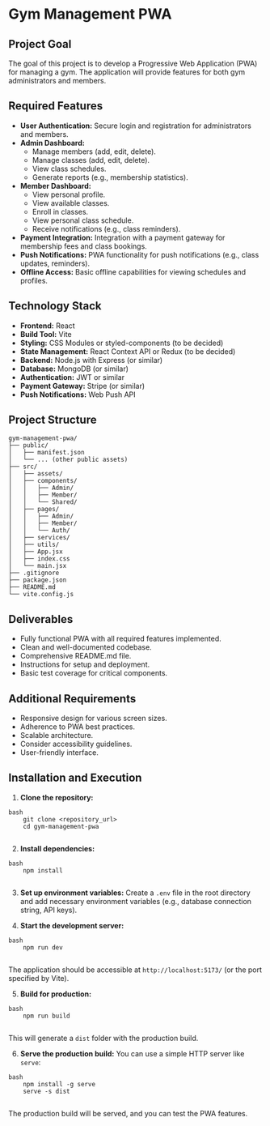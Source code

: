 # Gym Management PWA

## Project Goal

The goal of this project is to develop a Progressive Web Application (PWA) for managing a gym. The application will provide features for both gym administrators and members.

## Required Features

*   **User Authentication:** Secure login and registration for administrators and members.
*   **Admin Dashboard:**
    *   Manage members (add, edit, delete).
    *   Manage classes (add, edit, delete).
    *   View class schedules.
    *   Generate reports (e.g., membership statistics).
*   **Member Dashboard:**
    *   View personal profile.
    *   View available classes.
    *   Enroll in classes.
    *   View personal class schedule.
    *   Receive notifications (e.g., class reminders).
*   **Payment Integration:** Integration with a payment gateway for membership fees and class bookings.
*   **Push Notifications:** PWA functionality for push notifications (e.g., class updates, reminders).
*   **Offline Access:** Basic offline capabilities for viewing schedules and profiles.

## Technology Stack

*   **Frontend:** React
*   **Build Tool:** Vite
*   **Styling:** CSS Modules or styled-components (to be decided)
*   **State Management:** React Context API or Redux (to be decided)
*   **Backend:** Node.js with Express (or similar)
*   **Database:** MongoDB (or similar)
*   **Authentication:** JWT or similar
*   **Payment Gateway:** Stripe (or similar)
*   **Push Notifications:** Web Push API

## Project Structure
```
gym-management-pwa/
├── public/
│   ├── manifest.json
│   └── ... (other public assets)
├── src/
│   ├── assets/
│   ├── components/
│   │   ├── Admin/
│   │   ├── Member/
│   │   └── Shared/
│   ├── pages/
│   │   ├── Admin/
│   │   ├── Member/
│   │   └── Auth/
│   ├── services/
│   ├── utils/
│   ├── App.jsx
│   ├── index.css
│   └── main.jsx
├── .gitignore
├── package.json
├── README.md
└── vite.config.js
```
## Deliverables

*   Fully functional PWA with all required features implemented.
*   Clean and well-documented codebase.
*   Comprehensive README.md file.
*   Instructions for setup and deployment.
*   Basic test coverage for critical components.

## Additional Requirements

*   Responsive design for various screen sizes.
*   Adherence to PWA best practices.
*   Scalable architecture.
*   Consider accessibility guidelines.
*   User-friendly interface.

## Installation and Execution

1.  **Clone the repository:**
```
bash
    git clone <repository_url>
    cd gym-management-pwa
    
```
2.  **Install dependencies:**
```
bash
    npm install
    
```
3.  **Set up environment variables:**
    Create a `.env` file in the root directory and add necessary environment variables (e.g., database connection string, API keys).

4.  **Start the development server:**
```
bash
    npm run dev
    
```
The application should be accessible at `http://localhost:5173/` (or the port specified by Vite).

5.  **Build for production:**
```
bash
    npm run build
    
```
This will generate a `dist` folder with the production build.

6.  **Serve the production build:**
    You can use a simple HTTP server like `serve`:
```
bash
    npm install -g serve
    serve -s dist
    
```
The production build will be served, and you can test the PWA features.